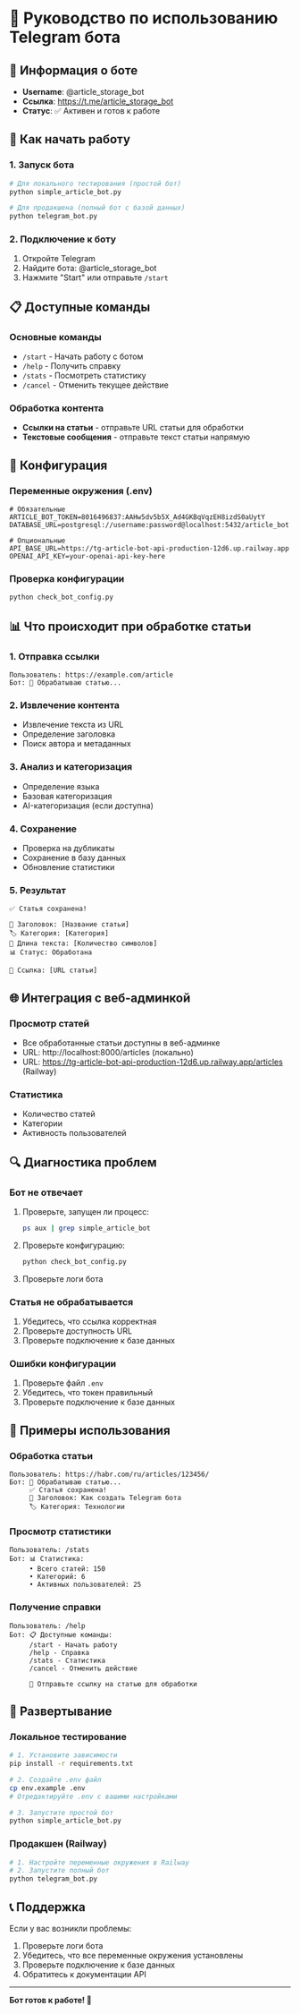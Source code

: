 # 🤖 Руководство по использованию Telegram бота

## 📱 Информация о боте

- **Username**: @article_storage_bot
- **Ссылка**: https://t.me/article_storage_bot
- **Статус**: ✅ Активен и готов к работе

## 🚀 Как начать работу

### 1. Запуск бота
```bash
# Для локального тестирования (простой бот)
python simple_article_bot.py

# Для продакшена (полный бот с базой данных)
python telegram_bot.py
```

### 2. Подключение к боту
1. Откройте Telegram
2. Найдите бота: @article_storage_bot
3. Нажмите "Start" или отправьте `/start`

## 📋 Доступные команды

### Основные команды
- `/start` - Начать работу с ботом
- `/help` - Получить справку
- `/stats` - Посмотреть статистику
- `/cancel` - Отменить текущее действие

### Обработка контента
- **Ссылки на статьи** - отправьте URL статьи для обработки
- **Текстовые сообщения** - отправьте текст статьи напрямую

## 🔧 Конфигурация

### Переменные окружения (.env)
```env
# Обязательные
ARTICLE_BOT_TOKEN=8016496837:AAHw5dv5b5X_Ad4GKBqVqzEH8izdS0aUytY
DATABASE_URL=postgresql://username:password@localhost:5432/article_bot

# Опциональные
API_BASE_URL=https://tg-article-bot-api-production-12d6.up.railway.app
OPENAI_API_KEY=your-openai-api-key-here
```

### Проверка конфигурации
```bash
python check_bot_config.py
```

## 📊 Что происходит при обработке статьи

### 1. Отправка ссылки
```
Пользователь: https://example.com/article
Бот: 🔄 Обрабатываю статью...
```

### 2. Извлечение контента
- Извлечение текста из URL
- Определение заголовка
- Поиск автора и метаданных

### 3. Анализ и категоризация
- Определение языка
- Базовая категоризация
- AI-категоризация (если доступна)

### 4. Сохранение
- Проверка на дубликаты
- Сохранение в базу данных
- Обновление статистики

### 5. Результат
```
✅ Статья сохранена!

📰 Заголовок: [Название статьи]
🏷️ Категория: [Категория]
📏 Длина текста: [Количество символов]
📊 Статус: Обработана

🔗 Ссылка: [URL статьи]
```

## 🌐 Интеграция с веб-админкой

### Просмотр статей
- Все обработанные статьи доступны в веб-админке
- URL: http://localhost:8000/articles (локально)
- URL: https://tg-article-bot-api-production-12d6.up.railway.app/articles (Railway)

### Статистика
- Количество статей
- Категории
- Активность пользователей

## 🔍 Диагностика проблем

### Бот не отвечает
1. Проверьте, запущен ли процесс:
   ```bash
   ps aux | grep simple_article_bot
   ```

2. Проверьте конфигурацию:
   ```bash
   python check_bot_config.py
   ```

3. Проверьте логи бота

### Статья не обрабатывается
1. Убедитесь, что ссылка корректная
2. Проверьте доступность URL
3. Проверьте подключение к базе данных

### Ошибки конфигурации
1. Проверьте файл `.env`
2. Убедитесь, что токен правильный
3. Проверьте подключение к базе данных

## 📝 Примеры использования

### Обработка статьи
```
Пользователь: https://habr.com/ru/articles/123456/
Бот: 🔄 Обрабатываю статью...
     ✅ Статья сохранена!
     📰 Заголовок: Как создать Telegram бота
     🏷️ Категория: Технологии
```

### Просмотр статистики
```
Пользователь: /stats
Бот: 📊 Статистика:
     • Всего статей: 150
     • Категорий: 6
     • Активных пользователей: 25
```

### Получение справки
```
Пользователь: /help
Бот: 📋 Доступные команды:
     /start - Начать работу
     /help - Справка
     /stats - Статистика
     /cancel - Отменить действие
     
     📝 Отправьте ссылку на статью для обработки
```

## 🚀 Развертывание

### Локальное тестирование
```bash
# 1. Установите зависимости
pip install -r requirements.txt

# 2. Создайте .env файл
cp env.example .env
# Отредактируйте .env с вашими настройками

# 3. Запустите простой бот
python simple_article_bot.py
```

### Продакшен (Railway)
```bash
# 1. Настройте переменные окружения в Railway
# 2. Запустите полный бот
python telegram_bot.py
```

## 📞 Поддержка

Если у вас возникли проблемы:
1. Проверьте логи бота
2. Убедитесь, что все переменные окружения установлены
3. Проверьте подключение к базе данных
4. Обратитесь к документации API

---

**Бот готов к работе! 🎉**
